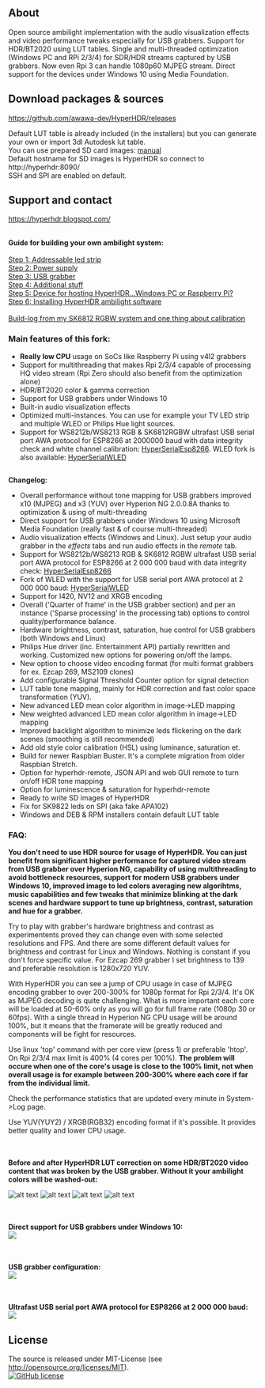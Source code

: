 ## About 

Open source ambilight implementation with the audio visualization effects and video performance tweaks especially for USB grabbers. Support for HDR/BT2020 using LUT tables. Single and multi-threaded optimization (Windows PC and RPi 2/3/4) for SDR/HDR streams captured by USB grabbers. Now even Rpi 3 can handle 1080p60 MJPEG stream. Direct support for the devices under Windows 10 using Media Foundation.

## Download packages & sources

https://github.com/awawa-dev/HyperHDR/releases

Default LUT table is already included (in the installers) but you can generate your own or import 3dl Autodesk lut table.<br/>
You can use prepared SD card images: [manual](https://hyperhdr.blogspot.com/2020/11/hyperhdr-prepare-for-building-buying_17.html)<br/>
Default hostname for SD images is HyperHDR so connect to http://hyperhdr:8090/<br/>
SSH and SPI are enabled on default. 

## Support and contact

https://hyperhdr.blogspot.com/

<br/><b>Guide for building your own ambilight system:</b><br/><br/>
<a href="https://hyperhdr.blogspot.com/2020/11/blog-post.html">Step 1: Addressable led strip</a><br/>
<a href="https://hyperhdr.blogspot.com/2020/11/hyperhdr-prepare-for-building-buying.html">Step 2: Power supply</a><br/>
<a href="https://hyperhdr.blogspot.com/2020/11/hyperhdr-prepare-for-building-buying_12.html">Step 3: USB grabber</a><br/>
<a href="https://hyperhdr.blogspot.com/2020/11/hyperhdr-prepare-for-building-buying_13.html">Step 4: Additional stuff</a><br/>
<a href="https://hyperhdr.blogspot.com/2020/11/hyperhdr-prepare-for-building-buying_14.html">Step 5: Device for hosting HyperHDR...Windows PC or Raspberry Pi?</a><br/>
<a href="https://hyperhdr.blogspot.com/2020/11/hyperhdr-prepare-for-building-buying_17.html">Step 6: Installing HyperHDR ambilight software</a><br/>
<br/>
<a href="https://hyperhdr.blogspot.com/2020/12/my-build-log-using-sk6812-rgbw-led.html">Build-log from my SK6812 RGBW system and one thing about calibration</a><br/>

### Main features of this fork:

* <b>Really low CPU</b> usage on SoCs like Raspberry Pi using v4l2 grabbers
* Support for multithreading that makes Rpi 2/3/4 capable of processing HQ video stream (Rpi Zero should also benefit from the optimization alone)
* HDR/BT2020 color & gamma correction
* Support for USB grabbers under Windows 10
* Built-in audio visualization effects
* Optimized multi-instances. You can use for example your TV LED strip and multiple WLED or Philips Hue light sources.
* Support for WS8212b/WS8213 RGB & SK6812RGBW ultrafast USB serial port AWA protocol for ESP8266 at 2000000 baud with data integrity check and white channel calibration: <a href="https://github.com/awawa-dev/HyperSerialEsp8266">HyperSerialEsp8266</a>. WLED fork is also available: <a href="https://github.com/awawa-dev/HyperSerialWLED">HyperSerialWLED</a>

##
<b>Changelog:</b>
- Overall performance without tone mapping for USB grabbers improved x10 (MJPEG) and x3 (YUV) over Hyperion NG 2.0.0.8A thanks to optimization & using of multi-threading
- Direct support for USB grabbers under Windows 10 using Microsoft Media Foundation (really fast & of course multi-threaded)
- Audio visualization effects (Windows and Linux). Just setup your audio grabber in the <i>effects</i> tabs and run audio effects in the <i>remote</i> tab.
- Support for WS8212b/WS8213 RGB & SK6812 RGBW ultrafast USB serial port AWA protocol for ESP8266 at 2 000 000 baud with data integrity check: <a href="https://github.com/awawa-dev/HyperSerialEsp8266">HyperSerialEsp8266</a>
- Fork of WLED with the support for USB serial port AWA protocol at 2 000 000 baud: <a href="https://github.com/awawa-dev/HyperSerialWLED">HyperSerialWLED</a>
- Support for I420, NV12 and XRGB encoding
- Overall ('Quarter of frame' in the USB grabber section) and per an instance ('Sparse processing' in the processing tab) options to control quality/performance balance.
- Hardware brightness, contrast, saturation, hue control for USB grabbers (both Windows and Linux)
- Philips Hue driver (inc. Entertainment API) partially rewritten and working. Customized new options for powering on/off the lamps.
- New option to choose video encoding format (for multi format grabbers for ex. Ezcap 269, MS2109 clones)
- Add configurable Signal Threshold Counter option for signal detection
- LUT table tone mapping, mainly for HDR correction and fast color space transformation (YUV).
- New advanced LED mean color algorithm in image->LED mapping
- New weighted advanced LED mean color algorithm in image->LED mapping
- Improved backlight algorithm to minimize leds flickering on the dark scenes (smoothing is still recommended)
- Add old style color calibration (HSL) using luminance, saturation et.
- Build for newer Raspbian Buster. It's a complete migration from older Raspbian Stretch.
- Option for hyperhdr-remote, JSON API and web GUI remote to turn on/off HDR tone mapping
- Option for luminescence & saturation for hyperhdr-remote
- Ready to write SD images of HyperHDR
- Fix for SK9822 leds on SPI (aka fake APA102)
- Windows and DEB & RPM installers contain default LUT table

### FAQ:

<b>You don't need to use HDR source for usage of HyperHDR. You can just benefit from significant higher performance for captured video stream from USB grabber over Hyperion NG,  capability of using multithreading to avoid bottleneck resources, support for modern USB grabbers under Windows 10, improved image to led colors averaging new algorihtms, music capabilities and few tweaks that minimize blinking at the dark scenes and hardware support to tune up brightness, contrast, saturation and hue for a grabber.</b>

Try to play with grabber's hardware brightness and contrast as experimentents proved they can change even with some selected resolutions and FPS. And there are some different default values for brightness and contrast for Linux and Windows. Nothing is constant if you don't force specific value. For Ezcap 269 grabber I set brightness to 139 and preferable resolution is 1280x720 YUV.

With HyperHDR you can see a jump of CPU usage in case of MJPEG encoding grabber to over 200-300% for 1080p format for Rpi 2/3/4.
It's OK as MJPEG decoding is quite challenging. What is more important each core will be loaded at 50-60% only as you will go for full frame rate (1080p 30 or 60fps).
With a single thread in Hyperion NG CPU usage will be around 100%, but it means that the framerate will be greatly reduced and components will be fight for resources.

Use linux 'top' command with per core view (press 1) or preferable 'htop'. On Rpi 2/3/4 max limit is 400% (4 cores per 100%). <b>The problem will occure when one of the core's usage is close to the 100% limit, not when overall usage is for example between 200-300% where each core if far from the individual limit.</b>

Check the performance statistics that are updated every minute in System->Log page.

Use YUV(YUY2) / XRGB(RGB32) encoding format if it's possible. It provides better quality and lower CPU usage.

<br/>
<br/>
<b>Before and after HyperHDR LUT correction on some HDR/BT2020 video content that was broken by the USB grabber. Without it your ambilight colors will be washed-out:<br/></b>

![alt text](https://i.postimg.cc/VsbZrGBx/cfinal.jpg)
![alt text](https://i.postimg.cc/sXbnH7yH/afinal.jpg)
![alt text](https://i.postimg.cc/zDnSY9kG/dfinal.jpg)
![alt text](https://i.postimg.cc/nr73yrhF/bfinal.jpg)

<br/><br/><b>Direct support for USB grabbers under Windows 10:</b><br/>
<img src='https://i.postimg.cc/DfwF9bsj/win10.jpg'/>

<br/><br/><b>USB grabber configuration:</b><br/>
<img src='https://i.postimg.cc/9cbKk0N9/newscreen5.png'/>

<br/><br/><b>Ultrafast USB serial port AWA protocol for ESP8266 at 2 000 000 baud:</b><br/>
<img src="https://i.postimg.cc/R0GVrhcV/usage.jpg"/>

## License
The source is released under MIT-License (see http://opensource.org/licenses/MIT).<br>
[![GitHub license](https://img.shields.io/badge/License-MIT-yellow.svg)](https://raw.githubusercontent.com/awawa-dev/HyperHDR/master/LICENSE)
